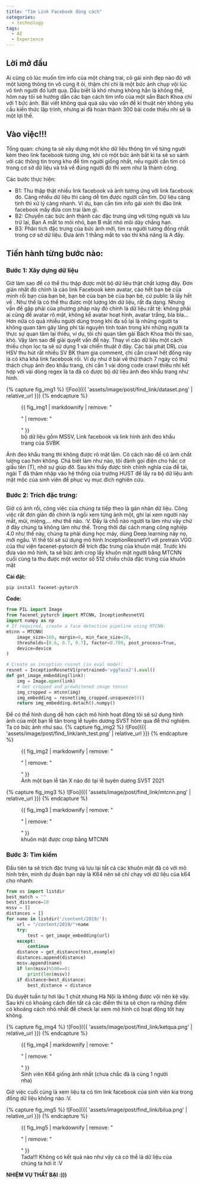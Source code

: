 ```yaml
---
title: "Tìm Link Facebook đúng cách"
categories:
  - technology
tags:
  - AI
  - Experience
---
```

 
## Lời mở đầu

Ai cũng có lúc muốn tìm info của một chàng trai, cô gái xinh đẹp nào đó với một lượng thông tin vô cùng ít ỏi, thậm chí chỉ là một bức ảnh chụp vội lúc vô tình người đó lướt qua. Dẫu biết là khó nhưng không hẳn là không thể, hôm nay tôi sẽ hướng dẫn các bạn cách tìm info của một sắn Bách Khoa chỉ với 1 bức ảnh. Bài viết không quá quá sâu vào vấn đề kĩ thuật nên không yêu cầu kiến thức lập trình, nhưng ai đã hoàn thành 300 bài code thiếu nhi sẽ là một lợi thế. 


## Vào việc!!!

Tổng quan: chúng ta sẽ  xây dựng một kho dữ liệu thông tin về từng người kèm theo link facebook tương ứng, khi có một bức ảnh bất kì ta sẽ so sánh với các thông tin trong kho để tìm người giống nhất, nếu người cần tìm có trong cơ sở dữ liệu và trả về đúng người đó thì xem như là thành công. 

Các bước thực hiện:
* B1: Thu thập thật nhiều link facebook và ảnh tương ứng với link facebook đó. Càng nhiều dữ liệu thì càng dễ tìm được người cần tìm. Dữ liệu càng tinh thì xử lý càng nhanh. Ví dụ, bạn cần tìm info gái xinh thì đào link facebook mấy đứa con trai làm gì.
* B2: Chuyển các bức ảnh thành các đặc trưng ứng với từng người và lưu trữ lại, Bạn A mắt to môi nhỏ, bạn B mắt nhỏ môi dày chẳng hạn.
* B3: Phân tích đặc trưng của bức ảnh mới, tìm ra người tương đồng nhất trong cơ sở dữ liệu. Đưa ảnh 1 thằng mắt to vào thì khả năng là A đấy.

## Tiến hành từng bước nào:

### Bước 1: Xây dựng dữ liệu
Giờ làm sao để có thể thu thập được một bộ dữ liêu thật chất lượng đây. Đơn giản nhất đó chính là cào link Facebook kèm avatar, cào hết bạn bè của mình rồi bạn của bạn bè, bạn bè của bạn bè của bạn bè, cứ public là lấy hết về . Như thế là có thể thu được một lượng lớn dữ liệu, rất đa dạng. Nhưng vấn đề gặp phải của phương pháp này đó chính là dữ liệu rất tệ: không phải ai cũng để avatar rõ mặt, không kể avatar hoạt hình, avatar trắng, bla bla... Hơn nữa có quá nhiều người dùng trong khi đa số lại là những người ta không quan tâm gây lãng phí tài nguyên tính toán trong khi những người ta thực sự quan tâm lại thiếu, ví dụ, tôi chỉ quan tâm gái Bách Khoa thôi thì sao, khó. Vậy làm sao để giải quyết vấn đề này. Thay vì cào dữ liệu một cách thiếu chọn lọc ta sẽ sử dụng 1 vài chiến thuật ở đây. Các bài phát DRL của HSV thu hút rất nhiều SV BK tham gia comment, chỉ cần crawl hết đống này là có kha khá link facebook rồi. Ví dụ như ở bài về thử thách 7 ngày có thử thách chụp ảnh đeo khẩu trang, chỉ cần 1 vài dòng code crawl thiếu nhi kết hợp với vài dòng regex là ta đã có được bộ dữ liệu ảnh đeo khẩu trang như hình.

{% capture fig_img1 %}
![Foo]({{ 'assets/image/post/find_link/dataset.png' | relative_url }})
{% endcapture %}

<figure>
  {{ fig_img1 | markdownify | remove: "<p>" | remove: "</p>" }}
  <figcaption>bộ dữ liệu gồm MSSV, Link facebook và link hình ảnh đeo khẩu trang của SVBK</figcaption>
</figure>


Ảnh đeo khẩu trang thì không được rõ mặt lắm. Có cách nào để có ảnh chất lượng cao hơn không. Chả biết làm như nào, tôi đành gọi điện cho hắc cơ giấu tên (T), nhờ sự giúp đỡ. Sau khi thấy được tính chính nghĩa của đề tài, ngài T đã thâm nhập vào hệ thống của trường HUST để lấy ra bộ dữ liệu ảnh mặt mộc của sinh viên để phục vụ mục đích nghiên cứu.


### Bước 2: Trích đặc trưng:

Giờ có ảnh rồi, công việc của chúng ta tiếp theo là gán nhãn dữ liệu. Công việc rất đơn giản đó chính là ngồi xem từng ảnh một, ghi lại xem người này mắt, mũi, miệng,... như thế nào. :V. Đấy là chỗ nào người ta làm như vậy chứ ở đây chúng ta không làm như thế. Trong thời đại cách mạng công nghiệp 4.0 như thế này, chúng ta phải dùng học máy, dùng Deep learning này nọ, mới ngầu. Vì thế tôi sẽ sử dụng mô hình InceptionResnetV1 với pretrain VGG của thư viện facenet-pytorch để trích đặc trưng của khuôn mặt.
Trước khi đưa vào mô hình, ta sẽ bức ảnh crop lấy khuôn mặt người bằng MTCNN cuối cùng ta thu được một vector số 512 chiều chứa đặc trưng của khuôn mặt

**Cài đặt:**
```bash
pip install facenet-pytorch
```
**Code:**
```python
from PIL import Image
from facenet_pytorch import MTCNN, InceptionResnetV1
import numpy as np
# If required, create a face detection pipeline using MTCNN:
mtcnn = MTCNN(
    image_size=160, margin=0, min_face_size=20,
    thresholds=[0.6, 0.7, 0.7], factor=0.709, post_process=True,
    device=device
)

# Create an inception resnet (in eval mode):
resnet = InceptionResnetV1(pretrained='vggface2').eval()
def get_image_embedding(link):
    img = Image.open(link)
    # Get cropped and prewhitened image tensor
    img_cropped = mtcnn(img)
    img_embedding = resnet(img_cropped.unsqueeze(0))
    return img_embedding.detach().numpy()
```

Để có thể hình dung dễ hơn cách mô hình hoạt động tôi sẽ sử dụng hình ảnh của một bạn lễ tân trong lễ tuyên dương SV5T hôm qua để thử nghiệm. Ta có bức ảnh như sau.
{% capture fig_img2 %}
![Foo]({{ 'assets/image/post/find_link/anh_test.png' | relative_url }})
{% endcapture %}

<figure>
  {{ fig_img2 | markdownify | remove: "<p>" | remove: "</p>" }}
  <figcaption>Ảnh một bạn lễ tân X nào đó tại lễ tuyên dương SV5T 2021</figcaption>
</figure>

{% capture fig_img3 %}
![Foo]({{ 'assets/image/post/find_link/mtcnn.png' | relative_url }})
{% endcapture %}

<figure>
  {{ fig_img3 | markdownify | remove: "<p>" | remove: "</p>" }}
  <figcaption>khuôn mặt được crop bằng MTCNN</figcaption>
</figure>

### Bước 3: Tìm kiếm

Đầu tiên ta sẽ trích đặc trưng và lưu lại tất cả các khuôn mặt đã có với mô hình trên, mình dự đoán bạn này là K64 nên sẽ chỉ chạy với dữ liệu của k64 cho nhanh:

```python
from os import listdir
best_match = ""
best_distance=10
mssv = []
distances = []
for name in listdir('/content/2019/'):
    url = "/content/2019/"+name
    try:
        test = get_image_embedding(url)
    except:
        continue
    distance = get_distance(test,example)
    distances.append(distance)
    mssv.append(name)
    if len(mssv)%500==0:
        print(len(mssv))
    if distance<best_distance:
        best_distance = distance
```

Dù duyệt tuần tự hơi lâu 1 chút nhưng Hà Nội là không được vội nên kệ vậy. Sau khi có khoảng cách đến tất cả các điểm thì ta sẽ chọn ra những điểm có khoảng cách nhỏ nhất để check lại xem mô hình có hoạt động tốt hay không.


{% capture fig_img4 %}
![Foo]({{ 'assets/image/post/find_link/ketqua.png' | relative_url }})
{% endcapture %}

<figure>
  {{ fig_img4 | markdownify | remove: "<p>" | remove: "</p>" }}
  <figcaption>Sinh viên K64 giống ảnh nhất (chưa chắc đã là cùng 1 người nha)</figcaption>
</figure>

Giờ việc cuối cùng là xem liệu ta có tìm link facebook của sinh viên kia trong đống dữ liệu không nào :V.


{% capture fig_img5 %}
![Foo]({{ 'assets/image/post/find_link/bilua.png' | relative_url }})
{% endcapture %}

<figure>
  {{ fig_img5 | markdownify | remove: "<p>" | remove: "</p>" }}
  <figcaption>Tada!!! Không có kết quả nào như vậy cả có thể là dữ liệu của chúng ta hơi ít :V </figcaption>
</figure>

**NHIỆM VỤ THẤT BẠI :)))**


